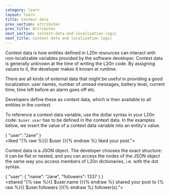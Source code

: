 ```yaml
---
category: learn
layout: learn
title: Context data
prev_section: attributes
prev_title: Attributes
next_section: context-data-and-localization-logic
next_title: Context data and localization logic
---
```


<section class="clearfix">
	<div class="left">
		<p>Context data is how entities defined in L20n resources can interact with non-localizable variables provided by the software developer.  Context data is generally unknown at the time of writing the L20n code. By assigning values to it, the developer makes it known at runtime.</p>
		<p>There are all kinds of external data that might be useful in providing a good localization: user names, number of unread messages, battery level, current time, time left before an alarm goes off etc.</p>
		<p>Developers define these as context data, which is then available to all entities in the context.</p>
		<p>To reference a context data variable, use the dollar syntax in your L20n code: <code>$user</code>. <code>user</code> has to be defined in the context data.  In the examples below, we insert the value of a context data variable into an entity's value.</p>
	</div>
	<div class="right">
		<div class="editor dataEditor height5"
		  id="dataEditor1"
		  data-source="sourceEditor1"
		  data-ctxdata="dataEditor1"
		  data-output="output1"
		>{
    "user": "Jane"
}
		</div>
		<div class="editor sourceEditor height5"
		  id="sourceEditor1"
		  data-source="sourceEditor1"
		  data-ctxdata="dataEditor1"
		  data-output="output1"
		>&lt;liked "{% raw %}{{ $user }}{% endraw %} liked your post."&gt;
		</div>
		<dl id="output1">
		</dl>
	</div>
</section>

<section class="clearfix">
	<div class="left">
		<p>Context data is a JSON object.  The developer chooses the exact structure:  it can be flat or nested, and you can access the nodes of the JSON object the same way you access members of L20n dictionaries, i.e. with the dot syntax.</p>
	</div>
	<div class="right">
		<div class="editor dataEditor height15"
		  id="dataEditor2"
		  data-source="sourceEditor2"
		  data-ctxdata="dataEditor2"
		  data-output="output2"
		>{
    "user": {
        "name": "Jane",
        "followers": 1337
    }
}
		</div>
		<div class="editor sourceEditor height5"
		  id="sourceEditor2"
		  data-source="sourceEditor2"
		  data-ctxdata="dataEditor2"
		  data-output="output2"
		>&lt;shared "{% raw %}{{ $user.name }}{% endraw %} shared your post to {% raw %}{{ $user.followers }}{% endraw %} follower(s)."&gt;
		</div>
		<dl id="output2">
		</dl>
	</div>
</section>
